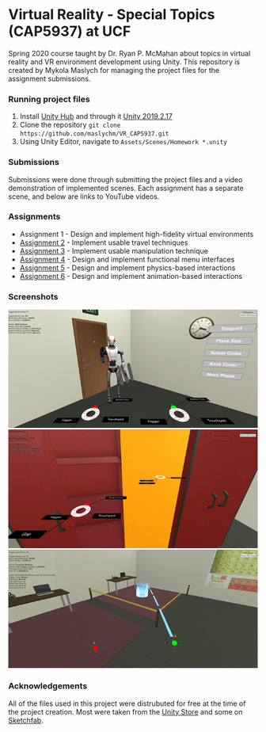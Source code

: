 # Virtual Reality - Special Topics (CAP5937) at UCF
   Spring 2020 course taught by Dr. Ryan P. McMahan about topics in virtual reality and VR environment development using Unity. This repository is created by Mykola Maslych for managing the project files for the assignment submissions.

### Running project files
   1. Install [Unity Hub](https://unity3d.com/get-unity/download) and through it [Unity 2019.2.17](unityhub://2019.2.17f1/8e603399ca02)
   2. Clone the repository `git clone https://github.com/maslychm/VR_CAP5937.git`
   3. Using Unity Editor, navigate to `Assets/Scenes/Homework *.unity`

### Submissions
Submissions were done through submitting the project files and a video demonstration of implemented scenes. Each assignment has a separate scene, and below are links to YouTube videos.

### Assignments
   * Assignment 1 - Design and implement high-fidelity virtual environments
   * [Assignment 2](https://youtu.be/ubOBumoRzcM) - Implement usable travel techniques
   * [Assignment 3](https://youtu.be/cmeJvvqDyWY) - Implement usable manipulation technique
   * [Assignment 4](https://youtu.be/8rPFymn2xyc) - Design and implement functional menu interfaces
   * [Assignment 5](https://youtu.be/-GycsgQl49U) - Design and implement physics-based interactions
   * [Assignment 6](https://youtu.be/qNLsk34TDfg) - Design and implement animation-based interactions

### Screenshots
   ![](Screenshots/animation.png)
   ![](Screenshots/interaction.png)
   ![](Screenshots/teleporting.png)

### Acknowledgements
   All of the files used in this project were distrubuted for free at the time of the project creation. Most were taken from the [Unity Store](https://assetstore.unity.com/) and some on [Sketchfab](https://sketchfab.com/).